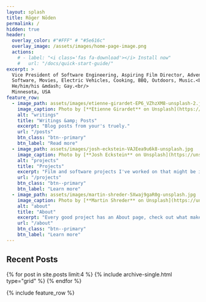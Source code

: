 ```yaml
---
layout: splash
title: Rōger Nōden
permalink: /
hidden: true
header:
  overlay_color: #"#FFF" # "#5e616c"
  overlay_image: /assets/images/home-page-image.png
  actions:
    # - label: "<i class='fas fa-download'></i> Install now"
    #   url: "/docs/quick-start-guide/"
excerpt: >
  Vice President of Software Engineering, Aspiring Film Director, Adventurer, Husband.<br/> 
  Software, Movies, Electric Vehicles, Cooking, BBQ, Outdoors, Music.<br/>
  He/him/his &mdash; Gay.<br/>
  Minnesota, USA
feature_row:
  - image_path: assets/images/etienne-girardet-EP6_VZhzXM8-unsplash-2.jpg
    image_caption: Photo by [**Etienne Girardet** on Unsplash](https://unsplash.com/@etiennegirardet?utm_content=creditCopyText&utm_medium=referral&utm_source=unsplash)
    alt: "writings"
    title: "Writings &amp; Posts"
    excerpt: "Blog posts from your's truely."
    url: "/posts"
    btn_class: "btn--primary"
    btn_label: "Read more"
  - image_path: assets/images/josh-eckstein-VAJEea9u6k8-unsplash.jpg
    image_caption: Photo by [**Josh Eckstein** on Unsplash](https://unsplash.com/@dcejoshe?utm_content=creditCopyText&utm_medium=referral&utm_source=unsplash)
    alt: "projects"
    title: "Projects"
    excerpt: "Film and software projects I've worked on that might be interesting."
    url: "/projects"
    btn_class: "btn--primary"
    btn_label: "Learn more"
  - image_path: assets/images/martin-shreder-5Xwaj9gaR0g-unsplash.jpg
    image_caption: Photo by [**Martin Shreder** on Unsplash](https://unsplash.com/@martinshreder?utm_content=creditCopyText&utm_medium=referral&utm_source=unsplash)
    alt: "about"
    title: "About"
    excerpt: "Every good project has an About page, check out what makes this site tick!"
    url: "/about"
    btn_class: "btn--primary"
    btn_label: "Learn more"      
---
```


## Recent Posts

{% for post in site.posts limit:4 %}
  {% include archive-single.html type="grid" %}
{% endfor %}

{% include feature_row %}
